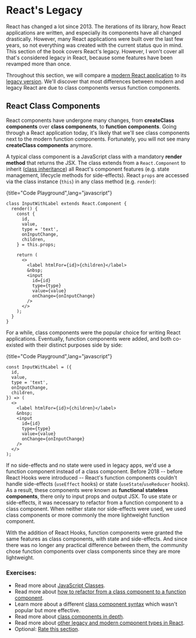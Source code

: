 # React's Legacy

React has changed a lot since 2013. The iterations of its library, how React applications are written, and especially its components have all changed drastically. However, many React applications were built over the last few years, so not everything was created with the current status quo in mind. This section of the book covers React's legacy. However, I won't cover all that's considered legacy in React, because some features have been revamped more than once.

Throughout this section, we will compare a [modern React application](https://bit.ly/3vrKgu9) to its [legacy version](https://bit.ly/2Z1matY). We'll discover that most differences between modern and legacy React are due to class components versus function components.

## React Class Components

React components have undergone many changes, from **createClass components** over **class components**, to **function components**. Going through a React application today, it's likely that we'll see class components next to the modern function components. Fortunately, you will not see many **createClass components** anymore.

A typical class component is a JavaScript class with a mandatory **render method** that returns the JSX. The class extends from a `React.Component` to inherit ([class inheritance](https://bit.ly/3vxh3xY)) all React's component features (e.g. state management, lifecycle methods for side-effects). React `props` are accessed via the class instance (`this`) in any class method (e.g. `render`):

{title="Code Playground",lang="javascript"}
~~~~~~~
class InputWithLabel extends React.Component {
  render() {
    const {
      id,
      value,
      type = 'text',
      onInputChange,
      children,
    } = this.props;

    return (
      <>
        <label htmlFor={id}>{children}</label>
        &nbsp;
        <input
          id={id}
          type={type}
          value={value}
          onChange={onInputChange}
        />
      </>
    );
  }
}
~~~~~~~

For a while, class components were the popular choice for writing React applications. Eventually, function components were added, and both co-existed with their distinct purposes side by side:

{title="Code Playground",lang="javascript"}
~~~~~~~
const InputWithLabel = ({
  id,
  value,
  type = 'text',
  onInputChange,
  children,
}) => (
  <>
    <label htmlFor={id}>{children}</label>
    &nbsp;
    <input
      id={id}
      type={type}
      value={value}
      onChange={onInputChange}
    />
  </>
);
~~~~~~~

If no side-effects and no state were used in legacy apps, we'd use a function component instead of a class component. Before 2018 -- before React Hooks were introduced -- React's function components couldn't handle side-effects (`useEffect` hooks) or state (`useState`/`useReducer` hooks). As a result, these components were known as **functional stateless components**, there only to input props and output JSX. To use state or side-effects, it was necessary to refactor from a function component to a class component. When neither state nor side-effects were used, we used class components or more commonly the more lightweight function component.

With the addition of React Hooks, function components were granted the same features as class components, with state and side-effects. And since there was no longer any practical difference between them, the community chose function components over class components since they are more lightweight.

### Exercises:

* Read more about [JavaScript Classes](https://mzl.la/3vvc2FO).
* Read more about [how to refactor from a class component to a function component](https://www.robinwieruch.de/react-hooks-migration).
* Learn more about a different [class component syntax](https://bit.ly/3lYzrfT) which wasn't popular but more effective.
* Read more about [class components in depth](https://bit.ly/3FXUibf).
* Read more about [other legacy and modern component types in React](https://www.robinwieruch.de/react-component-types).
* Optional: [Rate this section](https://forms.gle/g5qLH1KZ5Y1JE1v57).